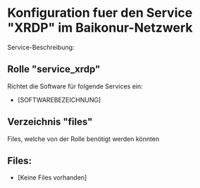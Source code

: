 # Konfiguration fuer den Service "XRDP" im Baikonur-Netzwerk
Service-Beschreibung:

## Rolle "service_xrdp"
Richtet die Software für folgende Services ein:
* [SOFTWAREBEZEICHNUNG]

## Verzeichnis "files"
Files, welche von der Rolle benötigt werden könnten

## Files:
* [Keine Files vorhanden]
